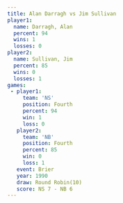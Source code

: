 ```yaml
---
title: Alan Darragh vs Jim Sullivan
player1:             
  name: Darragh, Alan
  percent: 94        
  wins: 1            
  losses: 0          
player2:             
  name: Sullivan, Jim
  percent: 85        
  wins: 0            
  losses: 1          
games:
 - player1:          
     team: 'NS'      
     position: Fourth
     percent: 94     
     win: 1          
     loss: 0         
   player2:          
     team: 'NB'      
     position: Fourth
     percent: 85     
     win: 0          
     loss: 1         
   event: Brier         
   year: 1990           
   draw: Round Robin(10)
   score: NS 7 - NB 6   
---
```

